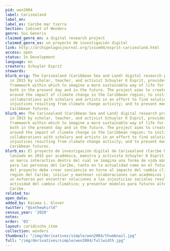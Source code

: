 ```yaml
---
pid: won2004
label: Carisealand
label_en:
label_es: Caribe mar tierra
Section: Cabinet of Wonders
genre: Sui Generis
claimed_genre_en: a digital research project
claimed_genre_es: un proyecto de investigación digital
link: http://archipelagosjournal.org/issue04/esprit-carisealand.html
access: open
status: In Development
language: en
creators: Schuyler Esprit
stewards:
blurb_orig: The Carisealand (Caribbean Sea and Land) digital research project, launched
  in 2015 by scholar, teacher, and activist Schuyler K Esprit, provides an interactive
  framework within which to imagine a more sustainable way of life for Caribbean people,
  both in the present day and in the future. The project aims to create awareness
  around the impact of climate change in the Caribbean region; to initiate and sustain
  collaborations with scholars and artists in an effort to find solutions to social
  injustices resulting from climate change activity; and to present models for alternate
  Caribbean futures.
blurb_en: The Carisealand (Caribbean Sea and Land) digital research project, launched
  in 2015 by scholar, teacher, and activist Schuyler K Esprit, provides an interactive
  framework within which to imagine a more sustainable way of life for Caribbean people,
  both in the present day and in the future. The project aims to create awareness
  around the impact of climate change in the Caribbean region; to initiate and sustain
  collaborations with scholars and artists in an effort to find solutions to social
  injustices resulting from climate change activity; and to present models for alternate
  Caribbean futures.
blurb_es: El proyecto de investigación digital de Carisealand (Caribe Mar y Tierra),
  lanzado en 2015 por académica, maestra y activista Schuyler K Esprit, proporciona
  un marco interactivo dentro del cual se imagina una forma de vida más sostenible
  para las personas del Caribe, tanto en la actualidad como en el futuro. El objetivo
  del proyecto debe crear conciencia en torno al impacto del cambio climático en la
  región del Caribe; iniciar y mantener colaboraciones con académicos y artistas en
  un esfuerzo por encontrar soluciones a las injusticias sociales resultantes de la
  actividad del cambio climático; y presentar modelos para futuros alternativos del
  Caribe.
related_to:
open_data:
added_by: Kaiama L. Glover
twitter: "@inthewhirld"
census_year: '2020'
notes:
order: '03'
layout: caridischo_item
collection: wonders
thumbnail: "/img/derivatives/simple/won2004/thumbnail.jpg"
full: "/img/derivatives/simple/won2004/fullwidth.jpg"
---
```

